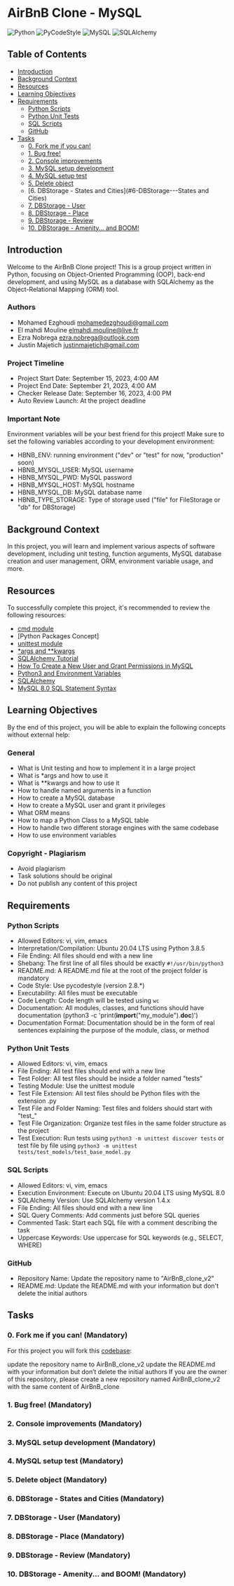 # AirBnB Clone - MySQL

![Python](https://img.shields.io/badge/Python-3.8.5-blue)
![PyCodeStyle](https://img.shields.io/badge/PyCodeStyle-2.8.*-brightgreen)
![MySQL](https://img.shields.io/badge/MySQL-8.0-orange)
![SQLAlchemy](https://img.shields.io/badge/SQLAlchemy-1.4.x-red)

## Table of Contents

- [Introduction](#introduction)
- [Background Context](#background-context)
- [Resources](#resources)
- [Learning Objectives](#learning-objectives)
- [Requirements](#requirements)
  - [Python Scripts](#python-scripts)
  - [Python Unit Tests](#python-unit-tests)
  - [SQL Scripts](#sql-scripts)
  - [GitHub](#github)
- [Tasks](#tasks)
  - [0. Fork me if you can!](#0-fork-me-if-you-can)
  - [1. Bug free!](#1-bug-free)
  - [2. Console improvements](#2-console-improvements)
  - [3. MySQL setup development](#3-mysql-setup-development)
  - [4. MySQL setup test](#4-mysql-setup-test)
  - [5. Delete object](#5-delete-object)
  - [6. DBStorage - States and Cities](#6-DBStorage-\--States and Cities)
  - [7. DBStorage - User](#7-DBStorage-\--User)
  - [8. DBStorage - Place](#8-DBStorage-\--Place)
  - [9. DBStorage - Review](#9-DBStorage-\--Review)
  - [10. DBStorage - Amenity... and BOOM!](#DBStorage-\--Amenity...-and-BOOM!)

## Introduction

Welcome to the AirBnB Clone project! This is a group project written in Python, focusing on Object-Oriented Programming (OOP), back-end development, and using MySQL as a database with SQLAlchemy as the Object-Relational Mapping (ORM) tool.

### Authors
- Mohamed Ezghoudi <mohamedezghoudi@gmail.com>
- El mahdi Mouline <elmahdi.mouline@live.fr>
- Ezra Nobrega <ezra.nobrega@outlook.com>
- Justin Majetich <justinmajetich@gmail.com>

### Project Timeline
- Project Start Date: September 15, 2023, 4:00 AM
- Project End Date: September 21, 2023, 4:00 AM
- Checker Release Date: September 16, 2023, 4:00 PM
- Auto Review Launch: At the project deadline

### Important Note
Environment variables will be your best friend for this project! Make sure to set the following variables according to your development environment:

- HBNB_ENV: running environment ("dev" or "test" for now, "production" soon)
- HBNB_MYSQL_USER: MySQL username
- HBNB_MYSQL_PWD: MySQL password
- HBNB_MYSQL_HOST: MySQL hostname
- HBNB_MYSQL_DB: MySQL database name
- HBNB_TYPE_STORAGE: Type of storage used ("file" for FileStorage or "db" for DBStorage)

## Background Context

In this project, you will learn and implement various aspects of software development, including unit testing, function arguments, MySQL database creation and user management, ORM, environment variable usage, and more.

## Resources

To successfully complete this project, it's recommended to review the following resources:

- [cmd module](https://docs.python.org/3/library/cmd.html)
- [Python Packages Concept]
- [unittest module](https://docs.python.org/3/library/unittest.html)
- [*args and **kwargs](https://yasoob.me/2013/08/04/args-and-kwargs-in-python-explained/)
- [SQLAlchemy Tutorial](https://docs.sqlalchemy.org/en/13/orm/tutorial.html)
- [How To Create a New User and Grant Permissions in MySQL](https://www.digitalocean.com/community/tutorials/how-to-create-a-new-user-and-grant-permissions-in-mysql)
- [Python3 and Environment Variables](https://docs.python.org/3/library/os.html?highlight=env#os.getenv)
- [SQLAlchemy](https://docs.sqlalchemy.org/en/13/)
- [MySQL 8.0 SQL Statement Syntax](https://dev.mysql.com/doc/refman/8.0/en/sql-statements.html)

## Learning Objectives

By the end of this project, you will be able to explain the following concepts without external help:

### General
- What is Unit testing and how to implement it in a large project
- What is *args and how to use it
- What is **kwargs and how to use it
- How to handle named arguments in a function
- How to create a MySQL database
- How to create a MySQL user and grant it privileges
- What ORM means
- How to map a Python Class to a MySQL table
- How to handle two different storage engines with the same codebase
- How to use environment variables

### Copyright - Plagiarism
- Avoid plagiarism
- Task solutions should be original
- Do not publish any content of this project

## Requirements

### Python Scripts
- Allowed Editors: vi, vim, emacs
- Interpretation/Compilation: Ubuntu 20.04 LTS using Python 3.8.5
- File Ending: All files should end with a new line
- Shebang: The first line of all files should be exactly `#!/usr/bin/python3`
- README.md: A README.md file at the root of the project folder is mandatory
- Code Style: Use pycodestyle (version 2.8.*)
- Executability: All files must be executable
- Code Length: Code length will be tested using `wc`
- Documentation: All modules, classes, and functions should have documentation (python3 -c 'print(__import__("my_module").__doc__)')
- Documentation Format: Documentation should be in the form of real sentences explaining the purpose of the module, class, or method

### Python Unit Tests
- Allowed Editors: vi, vim, emacs
- File Ending: All test files should end with a new line
- Test Folder: All test files should be inside a folder named "tests"
- Testing Module: Use the unittest module
- Test File Extension: All test files should be Python files with the extension .py
- Test File and Folder Naming: Test files and folders should start with "test_"
- Test File Organization: Organize test files in the same folder structure as the project
- Test Execution: Run tests using `python3 -m unittest discover tests` or test file by file using `python3 -m unittest tests/test_models/test_base_model.py`

### SQL Scripts
- Allowed Editors: vi, vim, emacs
- Execution Environment: Execute on Ubuntu 20.04 LTS using MySQL 8.0
- SQLAlchemy Version: Use SQLAlchemy version 1.4.x
- File Ending: All files should end with a new line
- SQL Query Comments: Add comments just before SQL queries
- Commented Task: Start each SQL file with a comment describing the task
- Uppercase Keywords: Use uppercase for SQL keywords (e.g., SELECT, WHERE)

### GitHub
- Repository Name: Update the repository name to "AirBnB_clone_v2"
- README.md: Update the README.md with your information but don't delete the initial authors

## Tasks

### 0. Fork me if you can! (Mandatory)

For this project you will fork this [codebase](https://github.com/justinmajetich/AirBnB_clone.git):

update the repository name to AirBnB_clone_v2
update the README.md with your information but don’t delete the initial authors
If you are the owner of this repository, please create a new repository named AirBnB_clone_v2 with the same content of AirBnB_clone

### 1. Bug free! (Mandatory)

### 2. Console improvements (Mandatory)

### 3. MySQL setup development (Mandatory)

### 4. MySQL setup test (Mandatory)

### 5. Delete object (Mandatory)

### 6. DBStorage - States and Cities (Mandatory)

### 7. DBStorage - User (Mandatory)

### 8. DBStorage - Place (Mandatory)

### 9. DBStorage - Review (Mandatory)

### 10. DBStorage - Amenity... and BOOM! (Mandatory)
